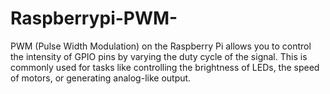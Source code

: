 # Raspberrypi-PWM-
PWM (Pulse Width Modulation) on the Raspberry Pi allows you to control the intensity of GPIO pins by varying the duty cycle of the signal. This is commonly used for tasks like controlling the brightness of LEDs, the speed of motors, or generating analog-like output.
